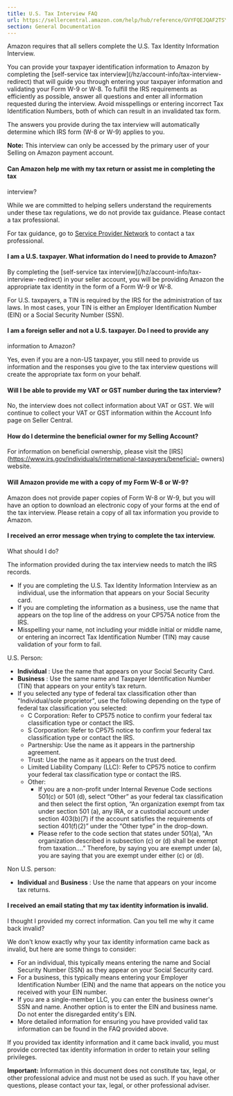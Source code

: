 ```yaml
---
title: U.S. Tax Interview FAQ
url: https://sellercentral.amazon.com/help/hub/reference/GVYFQEJQAF2TSYEH
section: General Documentation
---
```


Amazon requires that all sellers complete the U.S. Tax Identity Information
Interview.

You can provide your taxpayer identification information to Amazon by
completing the [self-service tax interview](/hz/account-info/tax-interview-
redirect) that will guide you through entering your taxpayer information and
validating your Form W-9 or W-8. To fulfill the IRS requirements as
efficiently as possible, answer all questions and enter all information
requested during the interview. Avoid misspellings or entering incorrect Tax
Identification Numbers, both of which can result in an invalidated tax form.

The answers you provide during the tax interview will automatically determine
which IRS form (W-8 or W-9) applies to you.

**Note:** This interview can only be accessed by the primary user of your
Selling on Amazon payment account.

#### Can Amazon help me with my tax return or assist me in completing the tax
interview?

While we are committed to helping sellers understand the requirements under
these tax regulations, we do not provide tax guidance. Please contact a tax
professional.

For tax guidance, go to [Service Provider
Network](https://sellercentral.amazon.com/tsba/searchpage/taxCategory?ref_=ag_agsSPN_cont_201062890&)
to contact a tax professional.

#### I am a U.S. taxpayer. What information do I need to provide to Amazon?

By completing the [self-service tax interview](/hz/account-info/tax-interview-
redirect) in your seller account, you will be providing Amazon the appropriate
tax identity in the form of a Form W-9 or W-8.

For U.S. taxpayers, a TIN is required by the IRS for the administration of tax
laws. In most cases, your TIN is either an Employer Identification Number
(EIN) or a Social Security Number (SSN).

#### I am a foreign seller and not a U.S. taxpayer. Do I need to provide any
information to Amazon?

Yes, even if you are a non-US taxpayer, you still need to provide us
information and the responses you give to the tax interview questions will
create the appropriate tax form on your behalf.

#### Will I be able to provide my VAT or GST number during the tax interview?

No, the interview does not collect information about VAT or GST. We will
continue to collect your VAT or GST information within the Account Info page
on Seller Central.

#### How do I determine the beneficial owner for my Selling Account?

For information on beneficial ownership, please visit the
[IRS](https://www.irs.gov/individuals/international-taxpayers/beneficial-
owners) website.

#### Will Amazon provide me with a copy of my Form W-8 or W-9?

Amazon does not provide paper copies of Form W-8 or W-9, but you will have an
option to download an electronic copy of your forms at the end of the tax
interview. Please retain a copy of all tax information you provide to Amazon.

#### I received an error message when trying to complete the tax interview.
What should I do?

The information provided during the tax interview needs to match the IRS
records.

  * If you are completing the U.S. Tax Identity Information Interview as an individual, use the information that appears on your Social Security card.
  * If you are completing the information as a business, use the name that appears on the top line of the address on your CP575A notice from the IRS.
  * Misspelling your name, not including your middle initial or middle name, or entering an incorrect Tax Identification Number (TIN) may cause validation of your form to fail.

U.S. Person:

  * **Individual** : Use the name that appears on your Social Security Card.
  * **Business** : Use the same name and Taxpayer Identification Number (TIN) that appears on your entity’s tax return.
  * If you selected any type of federal tax classification other than "Individual/sole proprietor", use the following depending on the type of federal tax classification you selected:
    * C Corporation: Refer to CP575 notice to confirm your federal tax classification type or contact the IRS.
    * S Corporation: Refer to CP575 notice to confirm your federal tax classification type or contact the IRS.
    * Partnership: Use the name as it appears in the partnership agreement.
    * Trust: Use the name as it appears on the trust deed.
    * Limited Liability Company (LLC): Refer to CP575 notice to confirm your federal tax classification type or contact the IRS.
    * Other:
      * If you are a non-profit under Internal Revenue Code sections 501(c) or 501 (d), select “Other” as your federal tax classification and then select the first option, “An organization exempt from tax under section 501 (a), any IRA, or a custodial account under section 403(b)(7) if the account satisfies the requirements of section 401(f)(2)” under the “Other type” in the drop-down.
      * Please refer to the code section that states under 501(a), "An organization described in subsection (c) or (d) shall be exempt from taxation….” Therefore, by saying you are exempt under (a), you are saying that you are exempt under either (c) or (d).

Non U.S. person:

  * **Individual** and **Business** : Use the name that appears on your income tax returns.

#### I received an email stating that my tax identity information is invalid.
I thought I provided my correct information. Can you tell me why it came back
invalid?

We don't know exactly why your tax identity information came back as invalid,
but here are some things to consider:

  * For an individual, this typically means entering the name and Social Security Number (SSN) as they appear on your Social Security card.
  * For a business, this typically means entering your Employer Identification Number (EIN) and the name that appears on the notice you received with your EIN number.
  * If you are a single-member LLC, you can enter the business owner's SSN and name. Another option is to enter the EIN and business name. Do not enter the disregarded entity's EIN.
  * More detailed information for ensuring you have provided valid tax information can be found in the FAQ provided above.

If you provided tax identity information and it came back invalid, you must
provide corrected tax identity information in order to retain your selling
privileges.

**Important:** Information in this document does not constitute tax, legal, or
other professional advice and must not be used as such. If you have other
questions, please contact your tax, legal, or other professional adviser.

